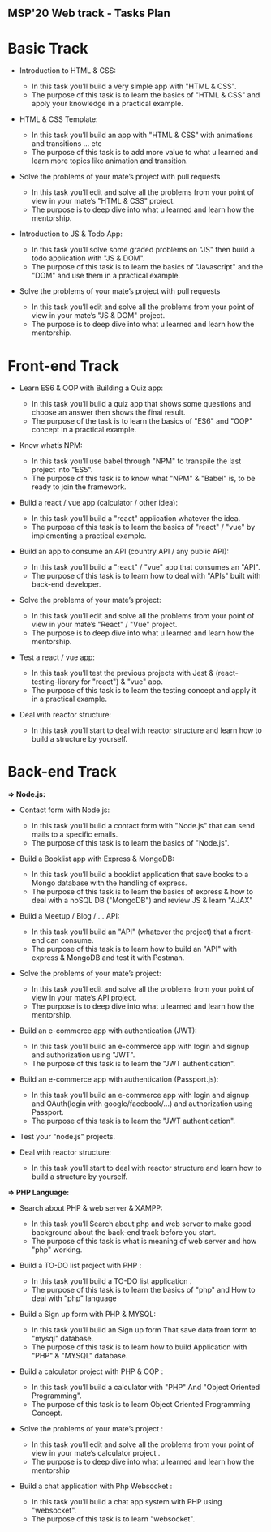 
## MSP'20 Web track - Tasks Plan

# Basic Track

* Introduction to HTML & CSS:
  * In this task you’ll build a very simple app with "HTML & CSS".
  * The purpose of this task is to learn the basics of "HTML & CSS" and apply your knowledge in a practical example.

* HTML & CSS Template:
  * In this task you’ll build an app with "HTML & CSS" with animations and transitions … etc
  * The purpose of this task is to add more value to what u learned and learn more topics like animation and transition.

* Solve the problems of your mate’s project with pull requests
  * In this task you’ll edit and solve all the problems from your point of view in your mate’s "HTML & CSS" project.
  * The purpose is to deep dive into what u learned and learn how the mentorship.

* Introduction to JS & Todo App:
  * In this task you’ll solve some graded problems on "JS" then build a todo application with "JS & DOM".
  * The purpose of this task is to learn the basics of "Javascript" and the "DOM" and use them in a practical example.

* Solve the problems of your mate’s project with pull requests
  * In this task you’ll edit and solve all the problems from your point of view in your mate’s "JS & DOM" project.
  * The purpose is to deep dive into what u learned and learn how the mentorship.


# Front-end Track

* Learn ES6 & OOP with Building a Quiz app:
  * In this task you’ll build a quiz app that shows some questions and choose an answer then shows the final result.
  * The purpose of the task is to learn the basics of "ES6" and "OOP" concept in a practical example.

* Know what’s NPM:
  * In this task you’ll use babel through "NPM" to transpile the last project into "ES5".
  * The purpose of this task is to know what "NPM" & "Babel" is, to be ready to join the framework.

* Build a react / vue app (calculator / other idea):
  * In this task you’ll build a "react" application whatever the idea.
  * The purpose of this task is to learn the basics of "react" / "vue" by implementing a practical example.

* Build an app to consume an API (country API / any public API):  
  * In this task you’ll build a "react" / "vue" app that consumes an "API".
  * The purpose of this task is to learn how to deal with "APIs" built with back-end developer.

* Solve the problems of your mate’s project:
  * In this task you’ll edit and solve all the problems from your point of view in your mate’s "React" / "Vue" project.
  * The purpose is to deep dive into what u learned and learn how the mentorship.



* Test a react / vue app:
  * In this task you’ll test the previous projects with Jest & (react-testing-library for "react") & "vue" app.
  * The purpose of this task is to learn the testing concept and apply it in a practical example.

* Deal with reactor structure:
  * In this task you’ll start to deal with reactor structure and learn how to build a structure by yourself.
   

# Back-end Track
  **⇒ Node.js:**

* Contact form with Node.js:
  * In this task you’ll build a contact form with "Node.js" that can send mails to a specific emails.
  * The purpose of this task is to learn the basics of "Node.js".

* Build a Booklist app with Express & MongoDB:
  * In this task you’ll build a booklist application that save books to a Mongo database with the handling of express.
  * The purpose of this task is to learn the basics of express & how to deal with a noSQL DB ("MongoDB") and review JS & learn "AJAX"

* Build a Meetup / Blog / … API:
  * In this task you’ll build an "API" (whatever the project) that a front-end can consume.
  * The purpose of this task is to learn how to build an "API" with express & MongoDB and test it with Postman.

* Solve the problems of your mate’s project:
  * In this task you’ll edit and solve all the problems from your point of view in your mate’s API project.
  * The purpose is to deep dive into what u learned and learn how the mentorship.

* Build an e-commerce app with authentication (JWT):
  * In this task you’ll build an e-commerce app with login and signup and authorization using "JWT".
  * The purpose of this task is to learn the "JWT authentication".

* Build an e-commerce app with authentication (Passport.js):
  * In this task you’ll build an e-commerce app with login and signup and OAuth(login with google/facebook/…) and  authorization using Passport.
  * The purpose of this task is to learn the "JWT authentication".

* Test your "node.js" projects.
 
* Deal with reactor structure:
  * In this task you’ll start to deal with reactor structure and learn how to build a structure by yourself.



**⇒ PHP Language:**
* Search about PHP & web server & XAMPP:
  * In this task you’ll Search about php and web server to make  good background about the back-end track before you start.
  * The purpose of this task is what is meaning of web server and how "php" working.

* Build a TO-DO list project with PHP :
  * In this task you’ll build a TO-DO list application .
  * The purpose of this task is to learn the basics of "php" and How to deal with "php" language

* Build a Sign up form with PHP & MYSQL:
  * In this task you’ll build an Sign up form That save data from form to "mysql" database.
  * The purpose of this task is to learn how to build Application with "PHP" & "MYSQL" database.

* Build a calculator project with PHP & OOP :   
  * In this task you’ll build a calculator with "PHP" And "Object Oriented Programming".
  * The purpose of this task is to learn  Object Oriented Programming Concept.

* Solve the problems of your mate’s project  :
  * In this task you’ll edit and solve all the problems from your point of view in your mate’s calculator project .
  * The purpose is to deep dive into what u learned and learn how the mentorship

* Build a chat application with Php Websocket :
   * In this task you’ll build a chat app system with PHP using "websocket".
   * The purpose of this task is to learn  "websocket".
